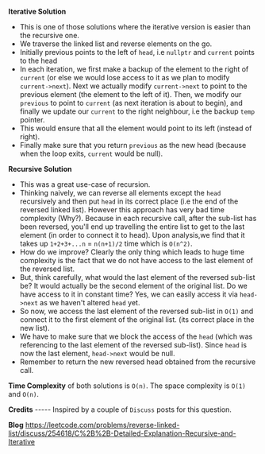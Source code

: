 **Iterative Solution**
* This is one of those solutions where the iterative version is easier than the recursive one.
* We traverse the linked list and reverse elements on the go.
* Initially previous points to the left of `head`, i.e `nullptr` and `current` points to the head
* In each iteration, we first make a backup of the element to the right of `current` (or else we would lose access to it as we plan to modify `current->next`). Next we actually modify `current->next` to point to the previous element (the element to the left of it). Then, we modify our `previous` to point to `current` (as next iteration is about to begin), and finally we update our `current` to the right neighbour, i.e the backup `temp` pointer.
* This would ensure that all the element would point to its left (instead of right).
* Finally make sure that you return `previous` as the new head (because when the loop exits, `current` would be null).


**Recursive Solution**
* This was a great use-case of recursion.
* Thinking naively, we can reverse all elements except the `head` recursively and then put `head` in its correct place (i.e the end of the reversed linked list). However this approach has very bad time complexity (Why?). Because in each recursive call, after the sub-list has been reversed, you'll end up travelling the entire list to get to the last element (in order to connect it to head). Upon analysis,we find that it takes up `1+2+3+...n`  = `n(n+1)/2` time which is `O(n^2)`. 
* How do we improve? Clearly the only thing which leads to huge time complexity is the fact that we do not have access to the last element of the reversed list. 
* But, think carefully, what would the last element of the reversed sub-list be? It would actually be the second element of the original list. Do we have access to it in constant time? Yes, we can easily access it via `head->next` as we haven't altered `head` yet.
* So now, we access the last element of the reversed sub-list in `O(1)` and connect it to the first element of the original list. (its correct place in the new list).
* We have to make sure that we block the access of the `head` (which was referencing to the last element of the reversed sub-list). Since `head` is now the last element, `head->next` would be null. 
* Remember to return the new reversed head obtained from the recursive call.


**Time Complexity** of both solutions is `O(n)`. The space complexity is `O(1)` and `O(n)`.

**Credits** ----- Inspired by a couple of `Discuss` posts for this question.


**Blog** https://leetcode.com/problems/reverse-linked-list/discuss/254618/C%2B%2B-Detailed-Explanation-Recursive-and-Iterative
